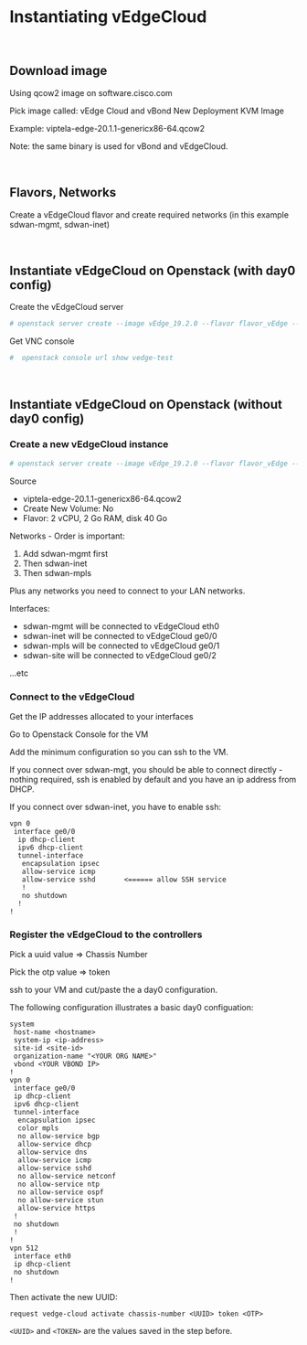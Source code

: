 # Instantiating vEdgeCloud

<br>


## Download image

Using qcow2 image on software.cisco.com

Pick image called: vEdge Cloud and vBond New Deployment KVM Image

Example: viptela-edge-20.1.1-genericx86-64.qcow2

Note: the same binary is used for vBond and vEdgeCloud.

<br>

## Flavors, Networks

Create a vEdgeCloud flavor and create required networks (in this example sdwan-mgmt, sdwan-inet)

<br>

## Instantiate vEdgeCloud on Openstack (with day0 config)

Create the vEdgeCloud server

```bash
# openstack server create --image vEdge_19.2.0 --flavor flavor_vEdge --network sdwan-mgmt --network mainnet --user-data vedge-day0-bootstrap.cfg vedge-test
```

Get VNC console

 ```bash
#  openstack console url show vedge-test
 ```

<br>

## Instantiate vEdgeCloud on Openstack (without day0 config)

### Create a new vEdgeCloud instance

```bash
# openstack server create --image vEdge_19.2.0 --flavor flavor_vEdge --network sdwan-mgmt --network sdwan-inet vedge-test
```

Source
- viptela-edge-20.1.1-genericx86-64.qcow2
- Create New Volume: No
- Flavor: 2 vCPU,  2 Go RAM, disk 40 Go

Networks - Order is important:
1. Add sdwan-mgmt first
2. Then sdwan-inet
3. Then sdwan-mpls


Plus any networks you need to connect to your LAN networks.


Interfaces:
- sdwan-mgmt will be connected to vEdgeCloud eth0
- sdwan-inet will be connected to vEdgeCloud ge0/0
- sdwan-mpls will be connected to vEdgeCloud ge0/1
- sdwan-site will be connected to vEdgeCloud ge0/2

...etc

### Connect to the vEdgeCloud

Get the IP addresses allocated to your interfaces


Go to Openstack Console for the VM


Add the minimum configuration so you can ssh to the VM.


If you connect over sdwan-mgt, you should be able to connect directly - nothing required, ssh is enabled by default and you have an ip address from DHCP.


If you connect over sdwan-inet, you have to enable ssh:

```
vpn 0
 interface ge0/0
  ip dhcp-client
  ipv6 dhcp-client
  tunnel-interface
   encapsulation ipsec
   allow-service icmp
   allow-service sshd       <====== allow SSH service
   !
   no shutdown
  !
!
```



### Register the vEdgeCloud to the controllers

Pick a uuid value => Chassis Number

Pick the otp value => token

ssh to your VM and cut/paste the a day0 configuration.

The following configuration illustrates a basic day0 configuation:

```
system
 host-name <hostname>
 system-ip <ip-address>
 site-id <site-id>
 organization-name "<YOUR ORG NAME>"
 vbond <YOUR VBOND IP>
!
vpn 0
 interface ge0/0
 ip dhcp-client
 ipv6 dhcp-client
 tunnel-interface
  encapsulation ipsec
  color mpls
  no allow-service bgp
  allow-service dhcp
  allow-service dns
  allow-service icmp
  allow-service sshd
  no allow-service netconf
  no allow-service ntp
  no allow-service ospf
  no allow-service stun
  allow-service https
 !
 no shutdown
 !
!
vpn 512
 interface eth0
 ip dhcp-client
 no shutdown
!
```

Then activate the new UUID:

```
request vedge-cloud activate chassis-number <UUID> token <OTP>
```

`<UUID>` and `<TOKEN>` are the values saved in the step before.

<br>